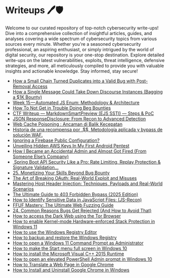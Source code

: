 # Writeups 🖊️🛡️
Welcome to our curated repository of top-notch cybersecurity write-ups! Dive into a comprehensive collection of insightful articles, guides, and analyses covering a wide spectrum of cybersecurity topics from various sources every minute. Whether you're a seasoned cybersecurity professional, an aspiring enthusiast, or simply intrigued by the world of digital security, our repository is your one-stop destination. Explore detailed write-ups on the latest vulnerabilities, exploits, threat intelligence, defensive strategies, and more, all meticulously compiled to provide you with valuable insights and actionable knowledge. Stay informed, stay secure!
<!-- WRITEUPS:START -->
- [How a Small Chain Turned Duplicates into a Valid Bug with Post-Removal Access](https://medium.com/@OXmekky/how-a-small-chain-turned-duplicates-into-a-valid-bug-with-post-removal-access-f2829526595f?source=rss------bug_bounty_writeup-5)
- [How a Single Message Could Take Down Discourse Instances &lpar;Bagging a $1K Bounty&rpar;](https://medium.com/@theteatoast/how-a-single-message-could-take-down-discourse-instances-bagging-a-1k-bounty-fc0d4adfde84?source=rss------bug_bounty_writeup-5)
- [Week 15 — Automated JS Enum: Methodology &amp; Architecture](https://infosecwriteups.com/week-15-automated-js-enum-methodology-architecture-31becf8693ec?source=rss------bug_bounty_writeup-5)
- [How To Not Get in Trouble Doing Beg Bounties](https://medium.com/activated-thinker/how-to-not-get-in-trouble-finding-beg-bounties-bee02cbef619?source=rss------bug_bounty_writeup-5)
- [CTF Writeup — MarkdownSmartPreview &lpar;EJS SSTI&rpar; — Steps &amp; PoC](https://medium.com/@8wv/ctf-writeup-markdownsmartpreview-ejs-ssti-steps-poc-4eb2670c8db7?source=rss------bug_bounty_writeup-5)
- [JSON ResponseDisclosure: From Recon to Advanced Detection](https://osintteam.blog/json-responsedisclosure-from-recon-to-advanced-detection-3413df37461c?source=rss------bug_bounty_writeup-5)
- [Web Cache Poisoning : Ancaman di Balik Kecepatan](https://medium.com/@ilman.dani11/web-cache-poisoning-ancaman-di-balik-kecepatan-67da01a9a8f4?source=rss------bug_bounty_writeup-5)
- [Historia de una recompensa por $.$$$, Metodología aplicada y bypass de solución WAF.](https://medium.com/@dannyramirez_58605/historia-de-una-recompensa-por-metodolog%C3%ADa-aplicada-y-bypass-de-soluci%C3%B3n-waf-746a6f7a0dbf?source=rss------bug_bounty_writeup-5)
- [Ignoring a Firebase Public Configuration?](https://medium.com/@m0n3m/ignoring-a-firebase-public-configuration-9ccb9159abb5?source=rss------bug_bounty_writeup-5)
- [Unveiling Hidden AWS Keys In My First Android Pentest](https://infosecwriteups.com/how-my-first-android-pentest-led-to-an-exposed-aws-secret-key-and-how-i-verified-it-caac6e08b1ae?source=rss----7b722bfd1b8d---4)
- [How I Became an Accidental Admin and Almost Got Fired &lpar;From Someone Else’s Company&rpar;](https://infosecwriteups.com/how-i-became-an-accidental-admin-and-almost-got-fired-from-someone-elses-company-82e7b0acdb8b?source=rss----7b722bfd1b8d---4)
- [️ Spring Boot API Security Like a Pro: Rate Limiting, Replay Protection &amp; Signature Validation…](https://infosecwriteups.com/%EF%B8%8F-spring-boot-api-security-like-a-pro-rate-limiting-replay-protection-signature-validation-2b28d02c17b1?source=rss----7b722bfd1b8d---4)
- [25. Monetizing Your Skills Beyond Bug Bounty](https://infosecwriteups.com/25-monetizing-your-skills-beyond-bug-bounty-a6b503d6b6dc?source=rss----7b722bfd1b8d---4)
- [The Art of Breaking OAuth: Real-World Exploit and Misuses](https://infosecwriteups.com/the-art-of-breaking-oauth-real-world-exploit-and-misuses-c495f5dc94e2?source=rss----7b722bfd1b8d---4)
- [Mastering Host Header Injection: Techniques, Payloads and Real-World Scenarios](https://infosecwriteups.com/mastering-host-header-injection-techniques-payloads-and-real-world-scenarios-e00c9e1f85cd?source=rss----7b722bfd1b8d---4)
- [The Ultimate Guide to 403 Forbidden Bypass &lpar;2025 Edition&rpar;](https://infosecwriteups.com/the-ultimate-guide-to-403-forbidden-bypass-2025-edition-1b2e852e503e?source=rss----7b722bfd1b8d---4)
- [How to Identify Sensitive Data in JavaScript Files: &lpar;JS-Recon&rpar;](https://infosecwriteups.com/how-to-identify-sensitive-data-in-javascript-files-jsrecon-306b8a2e6462?source=rss----7b722bfd1b8d---4)
- [FFUF Mastery: The Ultimate Web Fuzzing Guide](https://infosecwriteups.com/ffuf-mastery-the-ultimate-web-fuzzing-guide-f7755c396b92?source=rss----7b722bfd1b8d---4)
- [24. Common Reasons Bugs Get Rejected &lpar;And How to Avoid That&rpar;](https://infosecwriteups.com/24-common-reasons-bugs-get-rejected-and-how-to-avoid-that-6dda954d96a0?source=rss----7b722bfd1b8d---4)
- [How to access the Dark Web using the Tor Browser](https://www.bleepingcomputer.com/tutorials/how-to-access-the-dark-web-using-the-tor-browser/)
- [How to enable Kernel-mode Hardware-enforced Stack Protection in Windows 11](https://www.bleepingcomputer.com/tutorials/how-to-enable-kernel-mode-hardware-enforced-stack-protection-in-windows-11/)
- [How to use the Windows Registry Editor](https://www.bleepingcomputer.com/tutorials/how-to-use-the-windows-registry-editor/)
- [How to backup and restore the Windows Registry](https://www.bleepingcomputer.com/tutorials/how-to-backup-and-restore-the-windows-registry/)
- [How to open a Windows 11 Command Prompt as Administrator](https://www.bleepingcomputer.com/tutorials/how-to-open-a-windows-11-command-prompt-as-administrator/)
- [How to make the Start menu full screen in Windows 10](https://www.bleepingcomputer.com/tutorials/how-to-make-the-start-menu-full-screen-in-windows-10/)
- [How to install the Microsoft Visual C++ 2015 Runtime](https://www.bleepingcomputer.com/tutorials/how-to-install-the-microsoft-visual-c-2015-runtime/)
- [How to open an elevated PowerShell Admin prompt in Windows 10](https://www.bleepingcomputer.com/tutorials/how-to-open-an-elevated-powershell-admin-prompt-in-windows-10/)
- [How to Translate a Web Page in Google Chrome](https://www.bleepingcomputer.com/tutorials/how-to-translate-a-web-page-in-google-chrome/)
- [How to Install and Uninstall Google Chrome in Windows](https://www.bleepingcomputer.com/tutorials/how-to-install-and-uninstall-google-chrome-in-windows/)
<!-- WRITEUPS:END -->
